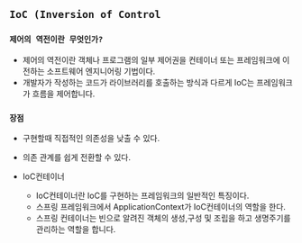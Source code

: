 ## `IoC (Inversion of Control`

### `제어의 역전이란 무엇인가?`

- 제어의 역전이란 객체나 프로그램의 일부 제어권을 컨테이너 또는 프레임워크에 이전하는 소프트웨어 엔지니어링 기법이다.
- 개발자가 작성하는 코드가 라이브러리를 호출하는 방식과 다르게 IoC는 프레임워크가 흐름을 제어합니다.


### `장점`
- 구현할때 직접적인 의존성을 낮출 수 있다.
- 의존 관계를 쉽게 전환할 수 있다.


- IoC컨테이너
  - IoC컨테이너란 IoC를 구현하는 프레임워크의 일반적인 특징이다.
  - 스프링 프레임워크에서 ApplicationContext가 IoC컨테이너의 역할을 한다.
  - 스프링 컨테이너는 빈으로 알려진 객체의 생성,구성 및 조립을 하고 생명주기를 관리하는 역할을 합니다. 
